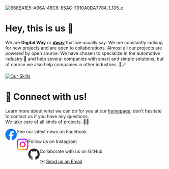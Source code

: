 <link
  rel="stylesheet"
  href="https://cdn.jsdelivr.net/gh/dheereshagrwal/colored-icons@1.6.1/ci.min.css"
/>

![668EA1E5-A96A-48C6-85AC-7910A0DA7784_1_105_c](https://github.com/dwaysweden/.github/assets/37549508/a24df877-0bef-4a31-bd7b-58c6d36263b0)
# Hey, this is us 👋
We are **Digital Way** or [***dway***](https://dway.se) that we usually say. We are constantly looking for new projects and are open to collaborations.
Almost all our projects are powered by open source. We have chosen to specialize in the automotive industry 🚗 and help several companies with smart and simple solutions, but of course we also help companies in other industries. 🤖🪄

[![Our Skills](https://skillicons.dev/icons?i=vue,nuxtjs,docker,azure,html,js,css,sass,tailwind,nginx,nodejs,ps,firebase,vite,wordpress)](https://skillicons.dev)

# 💬 Connect with us! 
Learn more about what we can do for you at our [homepage](https://dway.se), don't hesitate to contact us if you have any questions. <br />
We take care of all kinds of projects. 🥷🏼

See our latest news on Facebook <a href="https://facebook.com/dwaysverige/"><img align="left" src="https://raw.githubusercontent.com/dwaysweden/.github/main/icons/facebook.svg" alt="Digital Way | Facebook" width="36px"/></a>


Follow us on Instagram <a href="https://instagram.com/dwaysverige"><img align="left" src="https://raw.githubusercontent.com/dwaysweden/.github/main/icons/instagram.svg" alt="Digital Way | Instagram" width="36px"/></a>

Collaborate with us on GitHub <a href="https://github.com/dwaysweden/"><img align="left" src="https://raw.githubusercontent.com/dwaysweden/.github/main/icons/github-dark.svg" alt="Digital Way | GitHub" width="36px"/></a>

:envelope: [Send us an Email](mailto:hej@dway.se) 


